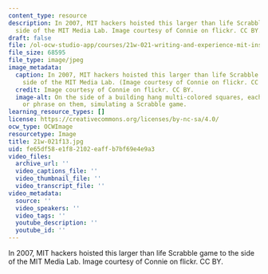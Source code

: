 ```yaml
---
content_type: resource
description: In 2007, MIT hackers hoisted this larger than life Scrabble game to the
  side of the MIT Media Lab. Image courtesy of Connie on flickr. CC BY.
draft: false
file: /ol-ocw-studio-app/courses/21w-021-writing-and-experience-mit-inside-live-fall-2013/fe65df58e1f82102eaffb7bf69e4e9a3_21w-021f13.jpg
file_size: 68595
file_type: image/jpeg
image_metadata:
  caption: In 2007, MIT hackers hoisted this larger than life Scrabble game to the
    side of the MIT Media Lab. (Image courtesy of Connie on flickr. CC BY.)
  credit: Image courtesy of Connie on flickr. CC BY.
  image-alt: On the side of a building hang multi-colored squares, each with a letter
    or phrase on them, simulating a Scrabble game.
learning_resource_types: []
license: https://creativecommons.org/licenses/by-nc-sa/4.0/
ocw_type: OCWImage
resourcetype: Image
title: 21w-021f13.jpg
uid: fe65df58-e1f8-2102-eaff-b7bf69e4e9a3
video_files:
  archive_url: ''
  video_captions_file: ''
  video_thumbnail_file: ''
  video_transcript_file: ''
video_metadata:
  source: ''
  video_speakers: ''
  video_tags: ''
  youtube_description: ''
  youtube_id: ''
---
```

In 2007, MIT hackers hoisted this larger than life Scrabble game to the side of the MIT Media Lab. Image courtesy of Connie on flickr. CC BY.